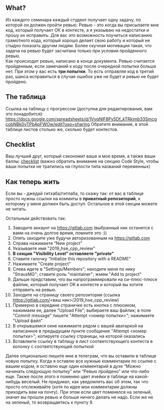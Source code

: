 ## What?
Из каждого семинара каждый студент получает одну задачу, по которой он должен пройти ревью. Ревью - это когда вы присылаете мне код, который получает ОК в контесте, а я указываю на недостатки и прошу их исправить. Для вас это возможность поучиться написанию грамотного кода, который хорошо делает свою работу и который не стыдно показать другим людям. Более скучная мотивация такая, что задача на ревью будет засчитана только при условии пройденного ревью.  
Как происходит ревью, написано в конце документа. Ревью считается пройденным, если замечаний к коду после очередной попытки больше нет. При этом у вас есть **три попытки**. То есть отправляя код в третий раз, шанса исправиться в случае ошибок уже не будет и ревью не будет пройдено.

## The таблица
Ссылка на таблицу с прогрессом (доступна для редактирования, вам это понадобится):
https://docs.google.com/spreadsheets/d/1VyqNlF8Py5Df_kTRkimb33SmcgcobNBk0yTPbApFWOw/edit?usp=sharing
Обратите внимание, в этой таблице листов столько же, сколько будет контестов.

## Checklist
Ваш лучший друг, который сэкономит ваше и мое время, а также ваши баллы:
[checklist]() (важно обратить внимание на секцию Code Style, чтобы ваши попытки не тратились на глупости типа названий переменных)

## Как теперь жить
Если вы - джедай гитхаба/гитлаба, то скажу так: от вас в таблице просто нужны ссылки на коммиты в **приватный репозиторий**, к которому у меня должен быть доступ. Остальное в этой секции можете не читать.

Остальным действовать так:
1. Заводите аккаунт на https://gitlab.com (выбранный ник останется с вами на очень долгое время, помните это :))
2. Опять заходите уже будучи авторизованным на https://gitlab.com
3. Справа нажимаете “New project"
4. Указываете имя "2019_hse_cpp_review"
5. **В секции "Visibility Level" оставляете "private"**
6. Ставите галочку “Initialize this repository with a README”
7. Нажимаете "Create project"
8. Слева идете в "Settings/Members"; находите меня по нику "StrausMG"; ставите роль "maintainer"; жмем "Add to project"
9. Дальше представим, что вы напрограммировали на си-плюс-плюсе файлик, который получает OK в контесте и который вы хотите отправить на ревью.
10. Заходите на страницу своего репозитория (ссылка https://gitlab.com/<ваш ник>/2019_hse_cpp_review)
11. Примерно в середине страничке есть кнопка с плюсиком, нажимаем ее, далее "Upload File"; выбираете ваш файлик; в поле "Commit message" пишете "Attempt <номер попытки>"; нажимаете "Upload файл"
12. В открывшемся окне нажимаете рядом с вашей аватаркой на написанное в предыдущем пункте сообщение "Attempt <номер попытки>"; копируете ссылку страницы, на которой оказались
13. Вставляете ссылку в таблицу в лист соответствующего контеста в колонку с соответствующей попыткой

Далее опционально пишите мне в телеграм, что вы оставили в таблице новую попытку. Когда я оставлю все нужные комментарии по ссылке с вашим кодом, я оставлю еще один комментарий в духе “Можно начинать следующую попытку” или “Ревью пройдено” или что-либо еще. Также после этого я поменяю цвет ячейки в таблице на какой-нибудь веселый. Не придумал, как уведомлять вас об этом, так что просто отслеживайте (хотя по идее мои комментарии должны приходить вам на почту). При этом если цвет поменялся на зеленый, значит вы прошли ревью и больше ничего делать не надо. Если же не на зеленый, то возвращаетесь к пункту 9.
